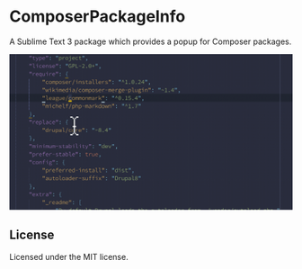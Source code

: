 # ComposerPackageInfo

A Sublime Text 3 package which provides a popup for Composer packages.

![Capture](https://raw.githubusercontent.com/gh640/SublimeComposerPackageInfo/master/assets/capture.gif)


## License

Licensed under the MIT license.
